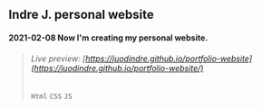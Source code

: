 ## Indre J. personal website

#### 2021-02-08 Now I'm creating my personal website.
> ###### Live preview: [https://juodindre.github.io/portfolio-website](https://juodindre.github.io/portfolio-website/)
> `Html` `CSS` `JS`